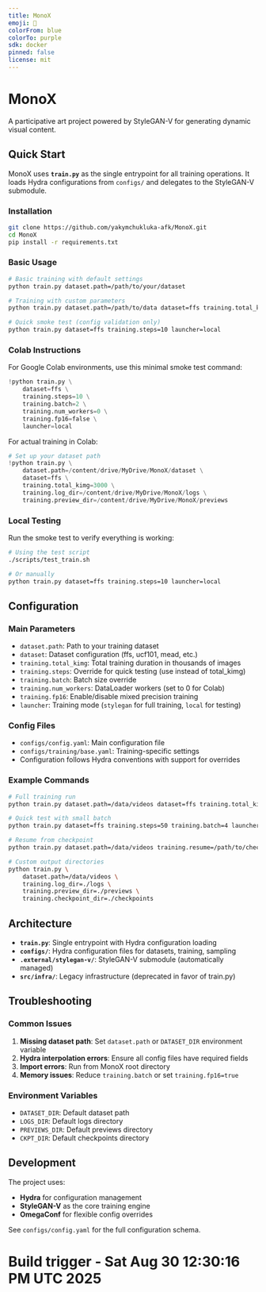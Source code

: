 ```yaml
---
title: MonoX
emoji: 🎨
colorFrom: blue
colorTo: purple
sdk: docker
pinned: false
license: mit
---
```


# MonoX

A participative art project powered by StyleGAN-V for generating dynamic visual content.

## Quick Start

MonoX uses **`train.py`** as the single entrypoint for all training operations. It loads Hydra configurations from `configs/` and delegates to the StyleGAN-V submodule.

### Installation

```bash
git clone https://github.com/yakymchukluka-afk/MonoX.git
cd MonoX
pip install -r requirements.txt
```

### Basic Usage

```bash
# Basic training with default settings
python train.py dataset.path=/path/to/your/dataset

# Training with custom parameters
python train.py dataset.path=/path/to/data dataset=ffs training.total_kimg=3000

# Quick smoke test (config validation only)
python train.py dataset=ffs training.steps=10 launcher=local
```

### Colab Instructions

For Google Colab environments, use this minimal smoke test command:

```python
!python train.py \
    dataset=ffs \
    training.steps=10 \
    training.batch=2 \
    training.num_workers=0 \
    training.fp16=false \
    launcher=local
```

For actual training in Colab:

```python
# Set up your dataset path
!python train.py \
    dataset.path=/content/drive/MyDrive/MonoX/dataset \
    dataset=ffs \
    training.total_kimg=3000 \
    training.log_dir=/content/drive/MyDrive/MonoX/logs \
    training.preview_dir=/content/drive/MyDrive/MonoX/previews
```

### Local Testing

Run the smoke test to verify everything is working:

```bash
# Using the test script
./scripts/test_train.sh

# Or manually
python train.py dataset=ffs training.steps=10 launcher=local
```

## Configuration

### Main Parameters

- `dataset.path`: Path to your training dataset
- `dataset`: Dataset configuration (ffs, ucf101, mead, etc.)
- `training.total_kimg`: Total training duration in thousands of images
- `training.steps`: Override for quick testing (use instead of total_kimg)
- `training.batch`: Batch size override
- `training.num_workers`: DataLoader workers (set to 0 for Colab)
- `training.fp16`: Enable/disable mixed precision training
- `launcher`: Training mode (`stylegan` for full training, `local` for testing)

### Config Files

- `configs/config.yaml`: Main configuration file
- `configs/training/base.yaml`: Training-specific settings
- Configuration follows Hydra conventions with support for overrides

### Example Commands

```bash
# Full training run
python train.py dataset.path=/data/videos dataset=ffs training.total_kimg=5000

# Quick test with small batch
python train.py dataset=ffs training.steps=50 training.batch=4 launcher=local

# Resume from checkpoint
python train.py dataset.path=/data/videos training.resume=/path/to/checkpoint.pkl

# Custom output directories
python train.py \
    dataset.path=/data/videos \
    training.log_dir=./logs \
    training.preview_dir=./previews \
    training.checkpoint_dir=./checkpoints
```

## Architecture

- **`train.py`**: Single entrypoint with Hydra configuration loading
- **`configs/`**: Hydra configuration files for datasets, training, sampling
- **`.external/stylegan-v/`**: StyleGAN-V submodule (automatically managed)
- **`src/infra/`**: Legacy infrastructure (deprecated in favor of train.py)

## Troubleshooting

### Common Issues

1. **Missing dataset path**: Set `dataset.path` or `DATASET_DIR` environment variable
2. **Hydra interpolation errors**: Ensure all config files have required fields
3. **Import errors**: Run from MonoX root directory
4. **Memory issues**: Reduce `training.batch` or set `training.fp16=true`

### Environment Variables

- `DATASET_DIR`: Default dataset path
- `LOGS_DIR`: Default logs directory
- `PREVIEWS_DIR`: Default previews directory
- `CKPT_DIR`: Default checkpoints directory

## Development

The project uses:
- **Hydra** for configuration management
- **StyleGAN-V** as the core training engine
- **OmegaConf** for flexible config overrides

See `configs/config.yaml` for the full configuration schema.
# Build trigger - Sat Aug 30 12:30:16 PM UTC 2025
